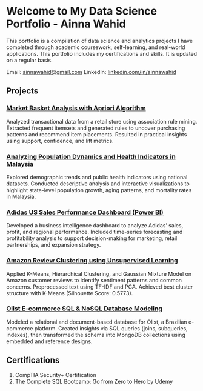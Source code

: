 # Welcome to My Data Science Portfolio - Ainna Wahid
This portfolio is a compilation of data science and analytics projects I have completed through academic coursework, self-learning, and real-world applications. This portfolio includes my certifications and skills. It is updated on a regular basis.

Email: [ainnawahid@gmail.com](mailto:ainnawahid@gmail.com)
LinkedIn: [linkedin.com/in/ainnawahid](https://www.linkedin.com/in/ainnawahid)

## Projects
### [Market Basket Analysis with Apriori Algorithm](https://github.com/ainnawahid/Graduate-Projects/tree/main/Market%20Basket%20Analysis)
Analyzed transactional data from a retail store using association rule mining. Extracted frequent itemsets and generated rules to uncover purchasing patterns and recommend item placements. Resulted in practical insights using support, confidence, and lift metrics.

### [Analyzing Population Dynamics and Health Indicators in Malaysia](https://github.com/ainnawahid/Graduate-Projects/tree/main/Population%20Health)
Explored demographic trends and public health indicators using national datasets. Conducted descriptive analysis and interactive visualizations to highlight state-level population growth, aging patterns, and mortality rates in Malaysia.

### [Adidas US Sales Performance Dashboard (Power BI)](https://github.com/ainnawahid/Graduate-Projects/tree/main/Adidas)
Developed a business intelligence dashboard to analyze Adidas’ sales, profit, and regional performance. Included time-series forecasting and profitability analysis to support decision-making for marketing, retail partnerships, and expansion strategy.

### [Amazon Review Clustering using Unsupervised Learning](https://github.com/ainnawahid/Graduate-Projects/tree/main/Customer%20Review%20Clustering)
Applied K-Means, Hierarchical Clustering, and Gaussian Mixture Model on Amazon customer reviews to identify sentiment patterns and common concerns. Preprocessed text using TF-IDF and PCA. Achieved best cluster structure with K-Means (Silhouette Score: 0.5773).

### [Olist E-commerce SQL & NoSQL Database Modeling](https://github.com/ainnawahid/Graduate-Projects/blob/main/SQL/ECommerce%20Data%20Modeling%20(SQL%20vs%20NoSQL).pdf)
Modeled a relational and document-based database for Olist, a Brazilian e-commerce platform. Created insights via SQL queries (joins, subqueries, indexes), then transformed the schema into MongoDB collections using embedded and reference designs.

## Certifications
1. CompTIA Security+ Certification
2. The Complete SQL Bootcamp: Go from Zero to Hero by Udemy

